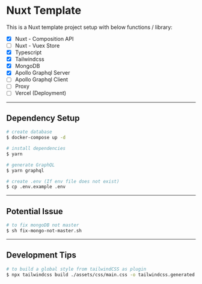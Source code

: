 # Nuxt Template
This is a Nuxt template project setup with below functions / library:
- [x] Nuxt - Composition API
- [ ] Nuxt - Vuex Store
- [x] Typescript
- [x] Tailwindcss
- [x] MongoDB
- [x] Apollo Graphql Server
- [ ] Apollo Graphql Client
- [ ] Proxy
- [ ] Vercel (Deployment)

---
## Dependency Setup
```bash
# create database
$ docker-compose up -d

# install dependencies
$ yarn

# generate GraphQL
$ yarn graphql

# create .env (If env file does not exist)
$ cp .env.example .env
```
---
## Potential Issue
```bash
# to fix mongoDB not master
$ sh fix-mongo-not-master.sh
```
---
## Development Tips
```bash
# to build a global style from tailwindCSS as plugin
$ npx tailwindcss build ./assets/css/main.css -o tailwindcss.generated.css
```
